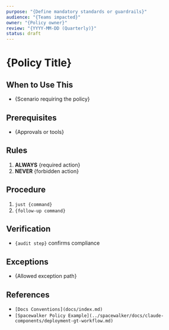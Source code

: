 ```yaml
---
purpose: "{Define mandatory standards or guardrails}"
audience: "{Teams impacted}"
owner: "{Policy owner}"
review: "{YYYY-MM-DD (Quarterly)}"
status: draft
---
```


# {Policy Title}

## When to Use This

- {Scenario requiring the policy}

## Prerequisites

- {Approvals or tools}

## Rules

1. **ALWAYS** {required action}
2. **NEVER** {forbidden action}

## Procedure

1. `just {command}`
2. `{follow-up command}`

## Verification

- `{audit step}` confirms compliance

## Exceptions

- {Allowed exception path}

## References

- `[Docs Conventions](docs/index.md)`
- `[Spacewalker Policy Example](../spacewalker/docs/claude-components/deployment-gt-workflow.md)`
